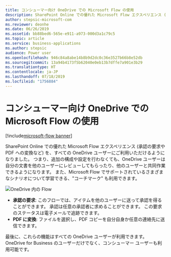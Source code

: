 ```yaml
---
title: コンシューマー向け OneDrive での Microsoft Flow の使用
description: SharePoint Online での優れた Microsoft Flow エクスペリエンス (承認の要求や PDF への変換など) を、すべての OneDrive ユーザーにご利用いただけるようになりました。
author: stepsic-microsoft-com
ms.reviewer: deonhe
ms.date: 06/26/2019
ms.assetid: bb88bed6-565e-e911-a973-000d3a1c79c5
ms.topic: article
ms.service: business-applications
ms.author: stepsic
audience: Power user
ms.openlocfilehash: 946c84a8abe14b8b9d2dc0c36e3527b66b8e52db
ms.sourcegitcommit: 13a94b4173f5b62040e0eb13b7dffe7a901e3b29
ms.translationtype: HT
ms.contentlocale: ja-JP
ms.lasthandoff: 07/18/2019
ms.locfileid: "1756884"
---
```

# <a name="use-microsoft-flow-in-onedrive-for-consumers"></a>コンシューマー向け OneDrive での Microsoft Flow の使用

[!include[microsoft-flow banner](../includes/microsoft-flow.md)]

SharePoint Online での優れた Microsoft Flow エクスペリエンス (承認の要求や PDF への変換など) を、すべての OneDrive ユーザーにご利用いただけるようになりました。 つまり、追加の構成や設定を行わなくても、OneDrive ユーザーは自分の文書を他のユーザーにレビューしてもらったり、他のユーザーと共同作業できるようになります。 また、Microsoft Flow でサポートされているさまざまなシナリオについて学習できる、"コーチマーク" も利用できます。

![OneDrive 内の Flow](media/OneDriveConsumer-1.png "OneDrive 内の Flow")

- **承認の要求**: このフローでは、アイテムを他のユーザーに送って承認を得ることができます。 承認は任意の承認者に求めることができます。 この要求のステータスは電子メールで追跡できます。
- **PDF に変換**: ファイルを選択し、PDF コピーを自分自身か任意の連絡先に送信できます。

最後に、これらの機能はすべての OneDrive ユーザーが利用できます。OneDrive for Business のユーザーだけでなく、コンシューマー ユーザーも利用可能です。

